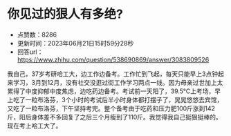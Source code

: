 # 你见过的狠人有多绝?
- 点赞数：8286
- 更新时间：2023年06月21日15时59分28秒
- 回答url：https://www.zhihu.com/question/538690869/answer/3083809526
<body>
 <p data-pid="Ed0iI-7G">我自己，37岁考研哈工大，边工作边备考。工作忙到飞起，每天只能早上3点钟起来学习，3月到12月，没有社交没逛过街工作学习两点一线。因为母亲过世加上太累得了中度抑郁中度焦虑，边吃药边备考。考试前一天阳了，39.5℃上考场，早上吃了一粒布洛芬，3个小时的考试后半小时身体都打摆子了，晃晃悠悠去宾馆，又吃了一粒布洛芬，下午坚持考完。整个备考由于吃药和压力肥100斤涨到142斤，阳后身体差不多回复了之后三个月瘦到了110斤。我觉得我自己挺狠挺棒的。现在考上哈工大了。</p>
</body>